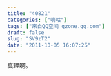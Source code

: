 ```yaml
---
title: "40821"
categories: ["嘀咕"]
tags: ["来自QQ空间 qzone.qq.com"]
draft: false
slug: "SV9zT2"
date: "2011-10-05 16:07:25"
---
```


真理啊。
